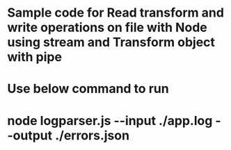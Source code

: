 # Sample code for Read transform and write operations on file with Node using stream and Transform object with pipe
# Use below command to run
# node logparser.js --input ./app.log --output ./errors.json
